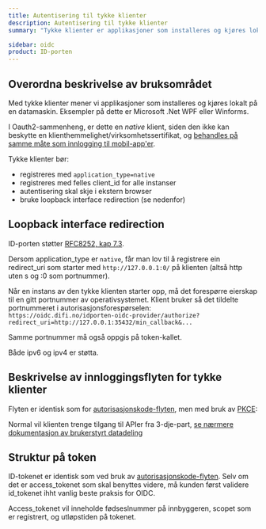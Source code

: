 ```yaml
---
title: Autentisering til tykke klienter
description: Autentisering til tykke klienter
summary: "Tykke klienter er applikasjoner som installeres og kjøres lokalt på en datamaskin. De er må bruke autorisasjonskodeflyt med loopback redirection ved innlogging."

sidebar: oidc
product: ID-porten
---
```


## Overordna beskrivelse av bruksområdet

Med tykke klienter mener vi applikasjoner som installeres og kjøres lokalt på en datamaskin. Eksempler på dette er Microsoft .Net WPF eller Winforms.

I Oauth2-sammenheng, er dette en *native* klient, siden den ikke kan beskytte en klienthemmelighet/virksomhetssertifikat, og [behandles på samme måte som innlogging til mobil-app'er]({{site.baseurl}}/docs/ID-porten/oidc/oidc_auth_app).


Tykke klienter bør:
* registreres med `application_type=native`
* registreres med felles client_id for alle instanser
* autentisering skal skje i ekstern browser
* bruke loopback interface redirection (se nedenfor)


## Loopback interface redirection

ID-porten støtter [RFC8252, kap 7.3](https://tools.ietf.org/html/rfc8252#section-7.3).

Dersom application_type er `native`, får man lov til å registrere ein redirect_uri som starter med `http://127.0.0.1:0/` på klienten (altså http uten s og :0 som portnummer).

Når en instans av den tykke klienten starter opp, må det forespørre eierskap til en gitt portnummer av operativsystemet.  Klient bruker så det tildelte portnummeret i autorisasjonsforespørselen:
`https://oidc.difi.no/idporten-oidc-provider/authorize?redirect_uri=http://127.0.0.1:35432/min_callback&...`

Samme portnummer må også oppgis på token-kallet.

Både ipv6 og ipv4 er støtta.

## Beskrivelse av innloggingsflyten for tykke klienter

Flyten er identisk som for [autorisasjonskode-flyten]({{site.baseurl}}/docs/ID-porten/oidc/oidc_auth_codeflow), men med bruk av [PKCE]({{site.baseurl}}/docs/ID-porten/oidc/oidc_func_pkce):

Normal vil klienten trenge tilgang til APIer fra 3-dje-part,  [se nærmere dokumentasjon av brukerstyrt datadeling]({{site.baseurl}}/docs/ID-porten/oidc/oidc_auth_oauth2)


## Struktur på token

ID-tokenet er identisk som ved bruk av [autorisasjonskode-flyten](oidc_auth_codeflow#idtoken).  Selv om det er access_tokenet som skal benyttes videre, må kunden først validere id_tokenet ihht vanlig beste praksis for OIDC.

Access_tokenet vil inneholde fødseslnummer på innbyggeren, scopet som er registrert, og utløpstiden på tokenet.
